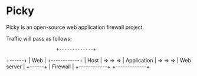 # Picky

Picky is an open-source web application firewall project.

Traffic will pass as follows:
                         
                       +-------------+
   +------+            |    Web      |            +------------+
   | Host |  => => =>  | Application |  => => =>  | Web server |
   +------+            |  Firewall   |            +------------+
                       +-------------+